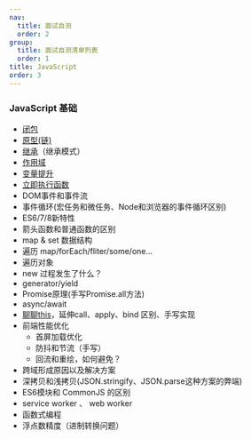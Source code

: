 ```yaml
---
nav:
  title: 面试自测
  order: 2
group:
  title: 面试自测清单列表
  order: 1
title: JavaScript
order: 3
---
```


### JavaScript 基础

- [闭包](https://github.com/mqyqingfeng/Blog/issues/9)
- [原型(链)](https://github.com/mqyqingfeng/Blog/issues/2)
- [继承](https://github.com/mqyqingfeng/Blog/issues/16)（继承模式）
- [作用域](https://github.com/mqyqingfeng/Blog/issues/6)
- [变量提升](https://github.com/mqyqingfeng/Blog/issues/5)
- [立即执行函数](https://segmentfault.com/a/1190000003985390)
- DOM事件和事件流
- 事件循环(宏任务和微任务、Node和浏览器的事件循环区别)
- ES6/7/8新特性
- 箭头函数和普通函数的区别
- map & set 数据结构
- 遍历 map/forEach/fliter/some/one...
- 遍历对象
- new 过程发生了什么？
- generator/yield
- Promise原理(手写Promise.all方法)
- async/await
- [聊聊this](https://github.com/mqyqingfeng/Blog/issues/7)，延伸call、apply、bind 区别、手写实现
- 前端性能优化
  - 首屏加载优化
  - 防抖和节流（手写）
  - 回流和重绘，如何避免？
- 跨域形成原因以及解决方案
- 深拷贝和浅拷贝(JSON.stringify、JSON.parse这种方案的弊端)
- ES6模块和 CommonJS 的区别
- service worker 、 web worker
- 函数式编程
- 浮点数精度（进制转换问题）
